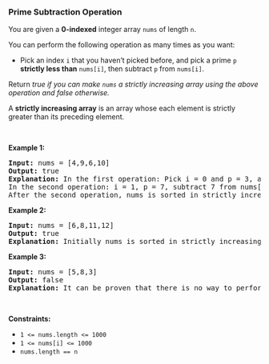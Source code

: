 
<h3>Prime Subtraction Operation</h3>
<div><p>You are given a <strong>0-indexed</strong> integer array <code>nums</code> of length <code>n</code>.</p>
<p>You can perform the following operation as many times as you want:</p>
<ul>
<li>Pick an index <code>i</code> that you haven’t picked before, and pick a prime <code>p</code> <strong>strictly less than</strong> <code>nums[i]</code>, then subtract <code>p</code> from <code>nums[i]</code>.</li>
</ul>
<p>Return <em>true if you can make <code>nums</code> a strictly increasing array using the above operation and false otherwise.</em></p>
<p>A <strong>strictly increasing array</strong> is an array whose each element is strictly greater than its preceding element.</p>
<p> </p>
<p><strong>Example 1:</strong></p>
<pre><strong>Input:</strong> nums = [4,9,6,10]
<strong>Output:</strong> true
<strong>Explanation:</strong> In the first operation: Pick i = 0 and p = 3, and then subtract 3 from nums[0], so that nums becomes [1,9,6,10].
In the second operation: i = 1, p = 7, subtract 7 from nums[1], so nums becomes equal to [1,2,6,10].
After the second operation, nums is sorted in strictly increasing order, so the answer is true.</pre>
<p><strong>Example 2:</strong></p>
<pre><strong>Input:</strong> nums = [6,8,11,12]
<strong>Output:</strong> true
<strong>Explanation: </strong>Initially nums is sorted in strictly increasing order, so we don't need to make any operations.</pre>
<p><strong>Example 3:</strong></p>
<pre><strong>Input:</strong> nums = [5,8,3]
<strong>Output:</strong> false
<strong>Explanation:</strong> It can be proven that there is no way to perform operations to make nums sorted in strictly increasing order, so the answer is false.</pre>
<p> </p>
<p><strong>Constraints:</strong></p>
<ul>
<li><code>1 &lt;= nums.length &lt;= 1000</code></li>
<li><code>1 &lt;= nums[i] &lt;= 1000</code></li>
<li><code><font face="monospace">nums.length == n</font></code></li>
</ul>
</div>

